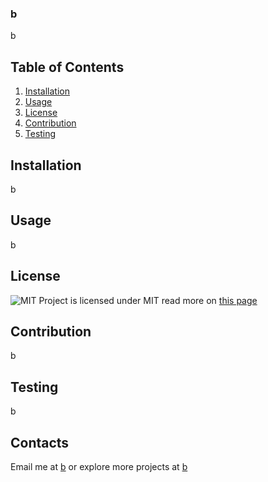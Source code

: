 ### b

  b
  
## Table of Contents

  1. [Installation](#installation)
  2. [Usage](#usage)
  3. [License](#license)
  4. [Contribution](#contribution)
  5. [Testing](#testing)

## Installation

  b

## Usage

  b

## License

  ![MIT](https://img.shields.io/badge/license-MIT-blue)
   Project is licensed under MIT
   read more on [this page](https://opensource.org/license/mit/)

## Contribution

  b

## Testing

  b

## Contacts
  Email me at [b](mailto:b) or explore more projects at [b](https://www.github.com/b)
